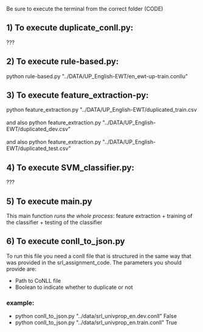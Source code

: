 Be sure to execute the terminal from the correct folder (CODE)

## 1) To execute duplicate_conll.py:

???

## 2) To execute rule-based.py:

python rule-based.py "../DATA/UP_English-EWT/en_ewt-up-train.conllu"

## 3) To execute feature_extraction-py:

python feature_extraction.py "../DATA/UP_English-EWT/duplicated_train.csv
<br /><br />
and also
python feature_extraction.py "../DATA/UP_English-EWT/duplicated_dev.csv"
  <br /><br />and also
python feature_extraction.py "../DATA/UP_English-EWT/duplicated_test.csv"

## 4) To execute SVM_classifier.py:

???

## 5) To execute main.py
This main function _runs the whole process_: feature extraction + training of the classifier + testing of the classifier

## 6) To execute conll_to_json.py
To run this file you need a conll file that is structured in the same way that was provided in the srl_assignment_code.
The parameters you should provide are:
- Path to CoNLL file
- Boolean to indicate whether to duplicate or not

### example:
- python conll_to_json.py "../data/srl_univprop_en.dev.conll" False
- python conll_to_json.py "../data/srl_univprop_en.train.conll" True 



